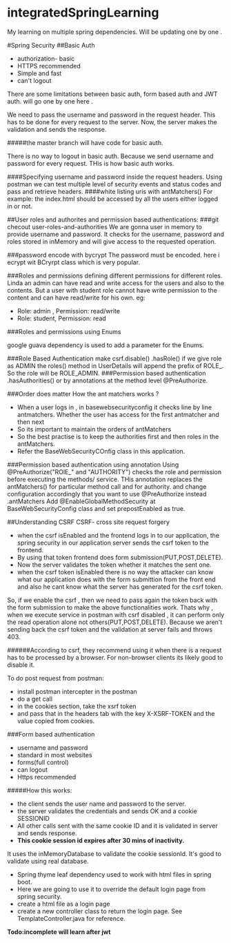 # integratedSpringLearning
My learning on multiple spring dependencies.
Will be updating one by one .

#Spring Security
##Basic Auth

* authorization- basic
* HTTPS recommended
* Simple and fast
* can't logout

There are some limitations between basic auth, form based auth and JWT auth. will go one by one here . 

We need to pass the username and password in the request header.
This has to be done for every request to the server. Now, the server makes the validation and sends the response.

#####the master branch will have code for basic auth.

There is no way to logout in basic auth. Because we send username and password for every request. THis is how basic auth works.

####Specifying username and password inside the request headers.
Using postman we can test multiple level of security events and status codes and pass and retrieve headers.
####white listing uris with antMatchers()
For example: the index.html should be accessed by all the users either logged in or not.

##User roles and authorites and permission based authentications:
###git checout user-roles-and-authorities
We are gonna user in memory to provide username and password.
It checks for the username, password and roles stored in inMemory and will give access to the requested operation.

###password encode with bycrypt
The password must be encoded. here i ecrypt wit BCryrpt class which is very popular.

###Roles and permissions
defining different permissions for different roles.
Linda an admin can have read and write access for the users and also to the contents. But a user with student role cannot have write permission to the content and can have read/write for his own.
eg: 
* Role: admin , Permission: read/write
* Role: student, Permission: read

###Roles and permissions using Enums

google guava dependency is used to add a parameter for the Enums.

###Role Based Authentication
make csrf.disable()
.hasRole()
if we give role as ADMIN the roles() method in UserDetails will append the prefix of ROLE_. So the role will be ROLE_ADMIN.
###Permission based authentication
.hasAuthorities()
or by annotations at the method level @PreAuthorize.

###Order does matter
How the ant matchers works ?
* When a user logs in , in basewebsecurityconfig it checks line by line antmatchers.
Whether the user has access for the first antmatcher and then next
* So its important  to maintain the orders of antMatchers
* So the best practise is to keep the authorities first and then roles in the antMatchers.
* Refer the BaseWebSecurityCOnfig class in this application.

###Permission based authentication using annotation
Using @PreAuthorize("ROlE_" and "AUTHORITY")
checks the role and permission before executing the methods/ service.
THis annotation replaces the antMatchers() for particular method call and for authority.
and change configuration accordingly that you want to use @PreAuthorize instead .antMatchers
Add @EnableGlobalMethodSecurity at BaseWebSecurityConfig class and set prepostEnabled as true.

##Understanding CSRF
CSRF- cross site request forgery
* when the csrf isEnabled and the frontend logs in to our application,
the spring security in our application server sends the csrf token to the frontend.
* By using that token frontend does form submission(PUT,POST,DELETE).
* Now the server validates the token whether it matches the sent one.
* when the csrf token isEnabled there is no way the attacker can know what our application does with the form submittion from the front end and also he cant know what the server has generated for the csrf token.

So, if we enable the csrf , then we need to pass again the token back with the form submission to make the above functionalities work.
Thats why , when we execute service in postman with csrf disabled , it can perform only the read operation alone not others(PUT,POST,DELETE). Because we aren't sending back the csrf token and the validation at server fails and throws 403.

######According to csrf, they recommend using it when there is a request has to be processed by a browser. For non-browser clients its likely good to disable it.

To do post request from postman:
* install postman intercepter in the postman
* do a get call
* in the cookies section, take the xsrf token
* and pass that in the headers tab with the key X-XSRF-TOKEN and the value copied from cookies.

###Form based authentication
* username and password
* standard in most websites
* forms(full control)
* can logout
* Https recommended

#####How this works:
* the client sends the user name and password to the server.
* the server validates the credentials and sends OK and a cookie SESSIONID
* All other calls sent with the same cookie ID and it is validated in server and sends response.
* **This cookie session id expires after 30 mins of inactivity.**

It uses the inMemoryDatabase to validate the cookie sessionId.
It's good to validate using real database.

* Spring thyme leaf dependency used to work with html files in spring boot.
* Here we are going to use it to override the default login page from  spring security.
* create a html file as a login page
* create a new controller class to return the login page. See TemplateController.java for reference.

**Todo:incomplete will learn after jwt** 
    



 
